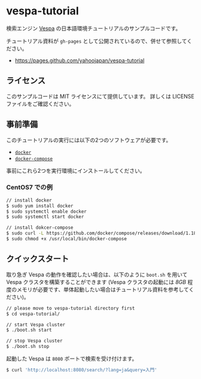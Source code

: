 <!--
  Copyright 2018 Yahoo Japan Corporation.
  Licensed under the terms of the MIT license.
  See LICENSE in the project root.
-->
# vespa-tutorial

検索エンジン [Vespa](http://vespa.ai/) の日本語環境チュートリアルのサンプルコードです。

チュートリアル資料が `gh-pages` として公開されているので、併せて参照してください。

* https://pages.github.com/yahoojapan/vespa-tutorial

## ライセンス

このサンプルコードは MIT ライセンスにて提供しています。
詳しくは LICENSE ファイルをご確認ください。

## 事前準備

このチュートリアルの実行には以下の2つのソフトウェアが必要です。

* [`docker`](https://www.docker.com/)
* [`docker-compose`](https://docs.docker.com/compose/)

事前にこれら2つを実行環境にインストールしてください。

### CentOS7 での例

```bash
// install docker
$ sudo yum install docker
$ sudo systemctl enable docker
$ sudo systemctl start docker

// install dokcer-compose
$ sudo curl -L https://github.com/docker/compose/releases/download/1.18.0/docker-compose-`uname -s`-`uname -m` -o /usr/local/bin/docker-compose
$ sudo chmod +x /usr/local/bin/docker-compose
```

## クイックスタート

取り急ぎ Vespa の動作を確認したい場合は、以下のように `boot.sh` を用いて Vespa クラスタを構築することができます
(Vespa クラスタの起動には *8GB* 程度のメモリが必要です、単体起動したい場合はチュートリアル資料を参考してください)。

```bash
// please move to vespa-tutorial directory first
$ cd vespa-tutorial/

// start Vespa cluster
$ ./boot.sh start

// stop Vespa cluster
$ ./boot.sh stop
```

起動した Vespa は `8080` ポートで検索を受け付けます。

```bash
$ curl 'http://localhost:8080/search/?lang=ja&query=入門'
```
